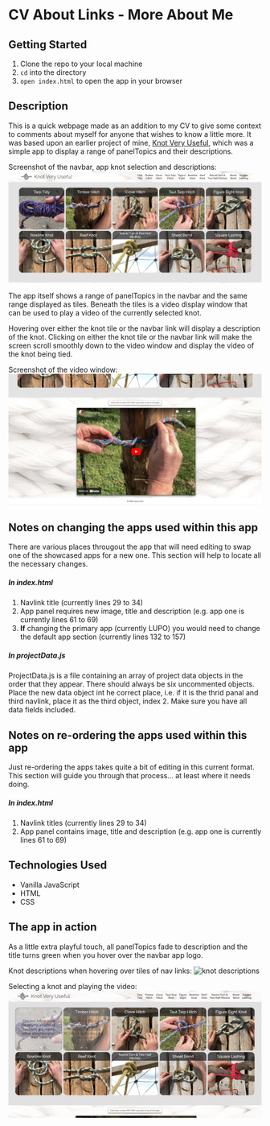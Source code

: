 # CV About Links - More About Me

## Getting Started

1. Clone the repo to your local machine
2. `cd` into the directory
3. `open index.html` to open the app in your browser

## Description

This is a quick webpage made as an addition to my CV to give some context to comments about myself for anyone that wishes to know a little more.
It was based upon an earlier project of mine, [Knot Very Useful](https://github.com/pablisch/knot-very-useful), which was a simple app to display a range of panelTopics and their descriptions.

Screenshot of the navbar, app knot selection and descriptions:
![navbar, app knot selection and descriptions](/images/readmeImages/knot-descriptions.png)

The app itself shows a range of panelTopics in the navbar and the same range displayed as tiles. Beneath the tiles is a video display window that can be used to play a video of the currently selected knot.

Hovering over either the knot tile or the navbar link will display a description of the knot. Clicking on either the knot tile or the navbar link will make the screen scroll smoothly down to the video window and display the video of the knot being tied.

Screenshot of the video window:
![video window](/images/readmeImages/knot-video.png)

## Notes on changing the apps used within this app

There are various places througout the app that will need editing to swap one of the showcased apps for a new one. This section will help to locate all the necessary changes.

##### In index.html
1. Navlink title (currently lines 29 to 34)
2. App panel requires new image, title and description (e.g. app one is currently lines 61 to 69)
3. **If** changing the primary app (currently LUPO) you would need to change the default app section (currently lines 132 to 157)

##### In projectData.js
ProjectData.js is a file containing an array of project data objects in the order that they appear. There should always be six uncommented objects.
Place the new data object int he correct place, i.e. if it is the thrid panal and third navlink, place it as the third object, index 2.
Make sure you have all data fields included.

## Notes on re-ordering the apps used within this app

Just re-ordering the apps takes quite a bit of editing in this current format. This section will guide you through that process... at least where it needs doing.

##### In index.html
1. Navlink titles (currently lines 29 to 34)
2. App panel contains image, title and description (e.g. app one is currently lines 61 to 69)


## Technologies Used

- Vanilla JavaScript
- HTML
- CSS

## The app in action

As a little extra playful touch, all panelTopics fade to description and the title turns green when you hover over the navbar app logo.

Knot descriptions when hovering over tiles of nav links:
![knot descriptions](/images/readmeImages/knot-descriptions.gif)

Selecting a knot and playing the video:
![knot selection and video](/images/readmeImages/knot-video.gif)


